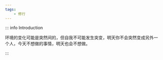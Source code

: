 ```yaml
---
tags:
    - 修行
---
```


::: info Introduction

环境的变化可能是突然间的，但自我不可能发生突变，明天你不会突然变成另外一个人，今天不想做的事情，明天也会不想做。

:::
